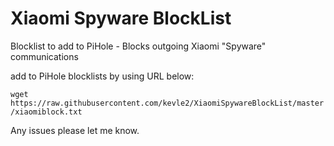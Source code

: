 # Xiaomi Spyware BlockList
Blocklist to add to PiHole - Blocks outgoing Xiaomi "Spyware" communications

add to PiHole blocklists by using URL below: 

`wget https://raw.githubusercontent.com/kevle2/XiaomiSpywareBlockList/master/xiaomiblock.txt`

Any issues please let me know.